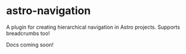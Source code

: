 # astro-navigation

A plugin for creating hierarchical navigation in Astro projects. Supports breadcrumbs too!

Docs coming soon!